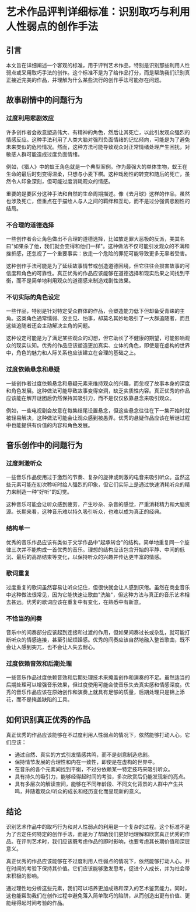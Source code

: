 # 艺术作品评判详细标准：识别取巧与利用人性弱点的创作手法

## 引言

本文旨在详细阐述一个客观的标准，用于评判艺术作品，特别是识别那些利用人性弱点或采用取巧手法的创作。这个标准不是为了给作品打分，而是帮助我们识别真正接近完美的作品，并理解为什么某些流行的创作手法可能存在问题。

## 故事剧情中的问题行为

### 过度利用悲剧效应

许多创作者会故意塑造伟大、有精神的角色，然后让其死亡，以此引发观众强烈的情感反应。这种手法利用了人类大脑对强烈负面情绪的记忆倾向，可能是为了避免未来类似的危险情况。然而，这种方法可能导致观众对正常情绪处理产生困扰，对敏感人群可能造成过度负面情绪。

例如，《猎人》中的蚁王角色就是一个典型案例。作为最强大的单体生物，蚁王在生命的最后时刻变得温柔，只想与小麦下棋。这种戏剧性的转变和随后的死亡，虽然令人印象深刻，但可能过度消耗观众的情感。

重要的是要区分这种手法和自然的生命周期描述。像《去月球》这样的作品，虽然也涉及死亡，但重点在于描绘人与人之间的羁绊和互动，而不是过分强调悲剧性的结局。

### 不合理的道德选择

一些创作者会让角色做出不合理的道德选择，比如放走罪大恶极的反派，美其名曰"如果杀了他，我们就会变得和他们一样"。这种做法不仅可能引发观众的不满和挫折感，还忽视了一个重要事实：放走一个危险的罪犯可能导致更多无辜者受害。

这种创作手法可能是为了延续故事情节或创造道德困境，但它往往会损害故事的可信度和角色的可靠性。真正优秀的作品应该能够在道德选择和现实后果之间找到平衡，而不是简单地利用观众的道德感来制造戏剧性效果。

### 不切实际的角色设定

一些作品，特别是针对特定受众群体的作品，会塑造能力低下但却备受青睐的主角。这类角色通常懦弱、没主见、怕事，却莫名其妙地吸引了一大群追随者，而且这些追随者还会主动解决主角的问题。

这种设定可能是为了满足某些观众的幻想，但它助长了不健康的期望，可能影响观众的现实认知。优秀的作品应该塑造更加真实、立体的角色，即使是在虚构的世界中，角色的魅力和人际关系也应该建立在合理的基础之上。

### 过度依赖悬念和悬疑

一些创作者过度依赖悬念和悬疑元素来维持观众的兴趣，而忽视了故事本身的深度和角色发展。这种做法可能导致故事变得空洞，缺乏实质性内容。真正优秀的作品应该能在解开谜团后仍然保持其吸引力，而不是仅仅依靠悬念来吸引观众。

例如，一些电视剧会故意在每集结尾设置悬念，但这些悬念往往在下一集开始时就被轻易解决，这种做法可能会让观众感到被愚弄。优秀的悬疑作品应该在解谜过程中也能提供有价值的内容和角色发展。

## 音乐创作中的问题行为

### 过度刺激听众

一些音乐作品使用过于激烈的节奏、复杂的旋律或刺激的电音来吸引听众。虽然这些元素可能在初次聆听时给人强烈的印象，但它们实际上是通过快速消耗听众的精力来制造一种"好听"的幻觉。

这种音乐可能会让听众感到疲劳，产生吵杂、杂音的感觉，严重消耗精力和大脑资源。长期来看，这种音乐难以持久吸引听众，也难以成为真正的经典。

### 结构单一

优秀的音乐作品应该有类似于文学作品中"起承转合"的结构。简单地重复同一个旋律三次并不能构成一首优秀的音乐。理想的结构应该包含开始的平静、中间的低沉、最后的高昂结束等变化，以保持听众的兴趣并传达更丰富的情感。

### 歌词重复

过度重复的歌词虽然容易让听众记住，但很快就会让人感到厌倦。虽然在商业音乐中这种做法很常见，因为它能快速让歌曲"洗脑"，但这种方法与真正的音乐艺术相去甚远。优秀的歌词应该在重复中有变化，在熟悉中有新意。

### 不恰当的间奏

音乐中的间奏部分应该起到连接和过渡的作用，但如果间奏过长或杂乱，就可能打断听众的情感连接，甚至引起烦躁感。优秀的间奏应该自然地融入整首歌曲，既不会让人感到突兀，也不会让人失去耐心。

### 过度依赖音效和后期处理

一些音乐作品过度依赖音效和后期处理技术来掩盖创作和演奏的不足。虽然适当的后期处理可以增强音乐效果，但过度使用可能会使音乐失去真实感和情感深度。优秀的音乐作品应该在原始创作和演奏上就具有足够的质量，后期处理只是锦上添花，而不是掩盖缺陷的工具。

## 如何识别真正优秀的作品

真正优秀的作品应该能够在不过度利用人性弱点的情况下，依然能够打动人心。它们应该：

- 通过自然、真实的方式引发情感共鸣，而不是刻意制造悲剧。
- 保持情节发展的合理性和内在一致性，即使是在虚构的世界中。
- 在音乐的各个元素间找到平衡，不过分依赖某一特定技巧来吸引听众。
- 具有持久的吸引力，能够经得起时间的考验，多次欣赏后仍能发现新的亮点。
- 具有多层次的解读空间，能够在不同年龄段、不同文化背景的人群中产生共鸣，并随着观众/听众的成长和经历变化而呈现新的意义。

## 结论

识别艺术作品中的取巧行为和对人性弱点的利用是一个复杂的过程。这个标准不是为了否定任何特定的创作手法，而是为了帮助我们更好地理解和欣赏真正优秀的作品。在评判艺术时，我们应该既考虑作品的即时影响，也要考虑其长期价值和深层意义。

真正优秀的作品应该能够在不过度利用人性弱点的情况下，依然能够打动人心，并在时间的考验下保持其价值。它们应该能够激发思考，促进个人成长，并为社会带来积极的影响。

通过理性地分析这些元素，我们可以培养更加成熟和深入的艺术鉴赏能力。同时，这也能帮助我们在创作过程中避免落入简单取巧的陷阱，从而创造出更有价值、更能经得起时间考验的作品。
